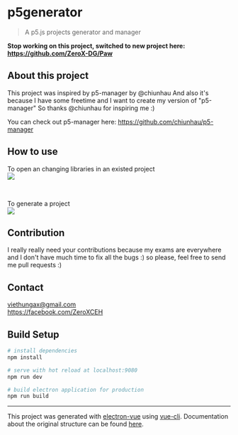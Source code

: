 # p5generator

> A p5.js projects generator and manager

**Stop working on this project, switched to new project here: https://github.com/ZeroX-DG/Paw**

## About this project
This project was inspired by p5-manager by @chiunhau
And also it's because I have some freetime and I want to create my version of "p5-manager"
So thanks @chiunhau for inspiring me :)

You can check out p5-manager here: https://github.com/chiunhau/p5-manager

## How to use
To open an changing libraries in an existed project <br>
![](https://media.giphy.com/media/3o7aCQB06LlsLVwJO0/giphy.gif)

<br>

To generate a project <br>
![](https://media.giphy.com/media/l378aNuFRQ9z6O0yk/giphy.gif)

## Contribution
I really really need your contributions because my exams are everywhere and I don't have much time to fix all the bugs :) so please, feel free to send me pull requests :)

## Contact
viethungax@gmail.com <br>
https://facebook.com/ZeroXCEH

## Build Setup

``` bash
# install dependencies
npm install

# serve with hot reload at localhost:9080
npm run dev

# build electron application for production
npm run build


```

---

This project was generated with [electron-vue](https://github.com/SimulatedGREG/electron-vue) using [vue-cli](https://github.com/vuejs/vue-cli). Documentation about the original structure can be found [here](https://simulatedgreg.gitbooks.io/electron-vue/content/index.html).
